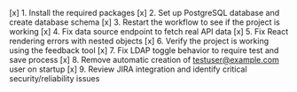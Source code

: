 [x] 1. Install the required packages
[x] 2. Set up PostgreSQL database and create database schema
[x] 3. Restart the workflow to see if the project is working
[x] 4. Fix data source endpoint to fetch real API data
[x] 5. Fix React rendering errors with nested objects
[x] 6. Verify the project is working using the feedback tool
[x] 7. Fix LDAP toggle behavior to require test and save process
[x] 8. Remove automatic creation of testuser@example.com user on startup
[x] 9. Review JIRA integration and identify critical security/reliability issues